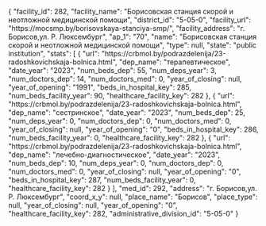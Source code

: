 {
    "facility_id": 282,
    "facility_name": "Борисовская станция скорой и неотложной медицинской помощи",
    "district_id": "5-05-0",
    "facility_url": "https:\/\/mocsmp.by\/borisovskaya-stanciya-smp\/",
    "facility_address": "г. Борисов,ул. Р. Люксембург",
    "ap_1": "70",
    "name": "Борисовская станция скорой и неотложной медицинской помощи",
    "type": null,
    "state": "public institution",
    "stats": [
        {
            "url": "https:\/\/crbmol.by\/podrazdelenija\/23-radoshkovichskaja-bolnica.html",
            "dep_name": "терапевтическое",
            "date_year": "2023",
            "num_beds_dep": 55,
            "num_deps_year": 3,
            "num_doctors_dep": 14,
            "num_doctors_med": 0,
            "year_of_closing": null,
            "year_of_opening": "1991",
            "beds_in_hospital_key": 285,
            "num_beds_facility_year": 90,
            "healthcare_facility_key": 282
        },
        {
            "url": "https:\/\/crbmol.by\/podrazdelenija\/23-radoshkovichskaja-bolnica.html",
            "dep_name": "сестринское",
            "date_year": "2023",
            "num_beds_dep": 25,
            "num_deps_year": 0,
            "num_doctors_dep": 0,
            "num_doctors_med": 0,
            "year_of_closing": null,
            "year_of_opening": "0",
            "beds_in_hospital_key": 286,
            "num_beds_facility_year": 0,
            "healthcare_facility_key": 282
        },
        {
            "url": "https:\/\/crbmol.by\/podrazdelenija\/23-radoshkovichskaja-bolnica.html",
            "dep_name": "лечебно-диагностическое",
            "date_year": "2023",
            "num_beds_dep": 10,
            "num_deps_year": 0,
            "num_doctors_dep": 0,
            "num_doctors_med": 0,
            "year_of_closing": null,
            "year_of_opening": "0",
            "beds_in_hospital_key": 287,
            "num_beds_facility_year": 0,
            "healthcare_facility_key": 282
        }
    ],
    "med_id": 292,
    "address": "г. Борисов,ул. Р. Люксембург",
    "coord_x_y": null,
    "place_name": "Борисов",
    "place_type": null,
    "year_of_closing": null,
    "year_of_opening": "0",
    "healthcare_facility_key": 282,
    "administrative_division_id": "5-05-0"
}